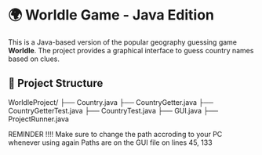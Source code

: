 # 🌍 Worldle Game - Java Edition

This is a Java-based version of the popular geography guessing game **Worldle**. The project provides a graphical interface to guess country names based on clues.

## 📁 Project Structure

WorldleProject/
├── Country.java
├── CountryGetter.java
├── CountryGetterTest.java
├── CountryTest.java
├── GUI.java
├── ProjectRunner.java

REMINDER !!!!
Make sure to change the path accroding to your PC whenever using again
Paths are on the GUI file on lines 45, 133
